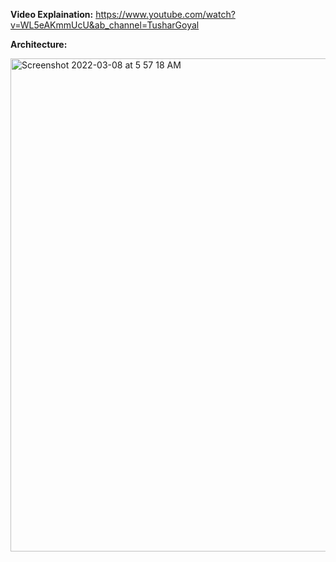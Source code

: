 **Video Explaination:**
https://www.youtube.com/watch?v=WL5eAKmmUcU&ab_channel=TusharGoyal



**Architecture:**

<img width="789" alt="Screenshot 2022-03-08 at 5 57 18 AM" src="https://user-images.githubusercontent.com/41803756/158032104-120fd9a1-2553-4b06-b5ea-1b04a0f17359.png">

